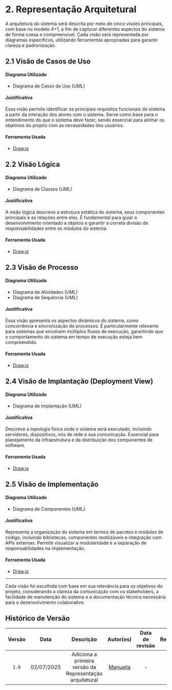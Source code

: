 # 2. Representação Arquitetural

A arquitetura do sistema será descrita por meio de cinco visões principais, com base no modelo 4+1, a fim de capturar diferentes aspectos do sistema de forma coesa e compreensível. Cada visão será representada por diagramas específicos, utilizando ferramentas apropriadas para garantir clareza e padronização.

## 2.1 Visão de Casos de Uso

#### Diagrama Utilizado
- Diagrama de Casos de Uso (UML)

#### Justificativa
Essa visão permite identificar os principais requisitos funcionais do sistema a partir da interação dos atores com o sistema. Serve como base para o entendimento do que o sistema deve fazer, sendo essencial para alinhar os objetivos do projeto com as necessidades dos usuários.

#### Ferramenta Usada
- [Draw.io](https://Draw.io/)

## 2.2 Visão Lógica

#### Diagrama Utilizado
- Diagrama de Classes (UML)

#### Justificativa
A visão lógica descreve a estrutura estática do sistema, seus componentes principais e as relações entre eles. É fundamental para guiar o desenvolvimento orientado a objetos e garantir a correta divisão de responsabilidades entre os módulos do sistema.

#### Ferramenta Usada
- [Draw.io](https://Draw.io/)


## 2.3 Visão de Processo

#### Diagrama Utilizado
- Diagrama de Atividades (UML)
- Diagrama de Sequência (UML)

#### Justificativa
Essa visão apresenta os aspectos dinâmicos do sistema, como concorrência e sincronização de processos. É particularmente relevante para sistemas que envolvem múltiplos fluxos de execução, garantindo que o comportamento do sistema em tempo de execução esteja bem compreendido.

#### Ferramenta Usada
- [Draw.io](https://Draw.io/)


## 2.4 Visão de Implantação (Deployment View)

#### Diagrama Utilizado
- Diagrama de Implantação (UML)

#### Justificativa
Descreve a topologia física onde o sistema será executado, incluindo servidores, dispositivos, nós de rede e sua comunicação. Essencial para planejamento da infraestrutura e da distribuição dos componentes de software.

#### Ferramenta Usada
- [Draw.io](https://Draw.io/)


## 2.5 Visão de Implementação

#### Diagrama Utilizado
- Diagrama de Componentes (UML)

#### Justificativa
Representa a organização do sistema em termos de pacotes e módulos de código, incluindo bibliotecas, componentes reutilizáveis e integração com APIs externas. Permite visualizar a modularidade e a separação de responsabilidades na implementação.

#### Ferramenta Usada
- [Draw.io](https://Draw.io/)

---

Cada visão foi escolhida com base em sua relevância para os objetivos do projeto, considerando a clareza da comunicação com os stakeholders, a facilidade de manutenção do sistema e a documentação técnica necessária para o desenvolvimento colaborativo.


## Histórico de Versão

|Versão|Data|Descrição|Autor(es)|Data de revisão|Revisor(es)|
|:-:|:-:|:-:|:-:|:-:|:-:|
|`1.0`|02/07/2025|Adiciona a primeira versão da Representação arquitetural|[Manuella](https://github.com/manuvaladares)|-|-|
